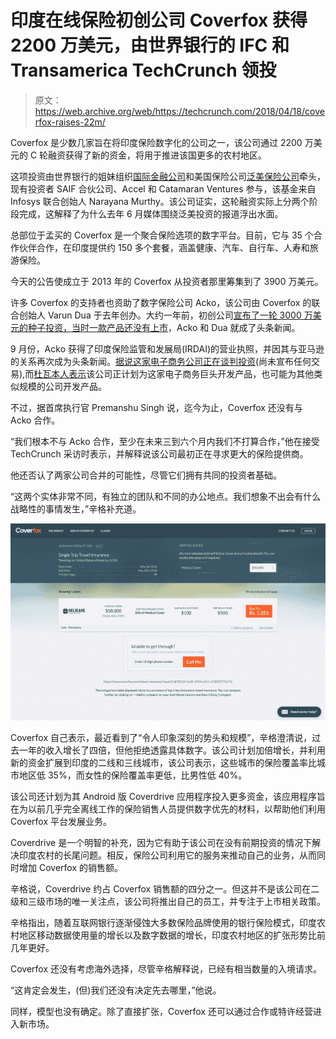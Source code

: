 # 印度在线保险初创公司 Coverfox 获得 2200 万美元，由世界银行的 IFC 和 Transamerica TechCrunch 领投

> 原文：<https://web.archive.org/web/https://techcrunch.com/2018/04/18/coverfox-raises-22m/>

Coverfox 是少数几家旨在将印度保险数字化的公司之一，该公司通过 2200 万美元的 C 轮融资获得了新的资金，将用于推进该国更多的农村地区。

这项投资由世界银行的姐妹组织[国际金融公司](https://web.archive.org/web/20221209141104/https://www.ifc.org/wps/wcm/connect/corp_ext_content/ifc_external_corporate_site/home)和美国保险公司[泛美保险公司](https://web.archive.org/web/20221209141104/https://www.transamerica.com/)牵头，现有投资者 SAIF 合伙公司、Accel 和 Catamaran Ventures 参与，该基金来自 Infosys 联合创始人 Narayana Murthy。该公司证实，这轮融资实际上分两个阶段完成，这解释了为什么去年 6 月媒体围绕泛美投资的报道浮出水面。

总部位于孟买的 Coverfox 是一个聚合保险选项的数字平台。目前，它与 35 个合作伙伴合作，在印度提供约 150 多个套餐，涵盖健康、汽车、自行车、人寿和旅游保险。

今天的公告使成立于 2013 年的 Coverfox 从投资者那里筹集到了 3900 万美元。

许多 Coverfox 的支持者也资助了数字保险公司 Acko，该公司由 Coverfox 的联合创始人 Varun Dua 于去年创办。大约一年前，初创公司[宣布了一轮 3000 万美元的种子投资，当时一款产品还没有上市](https://web.archive.org/web/20221209141104/https://techcrunch.com/2017/05/24/acko-is-an-ambitious-digital-play-to-disrupt-indias-10b-insurance-industry/)，Acko 和 Dua 就成了头条新闻。

9 月份，Acko 获得了印度保险监管和发展局(IRDAI)的营业执照，并因其与亚马逊的关系再次成为头条新闻。[据说这家电子商务公司正在谈判投资](https://web.archive.org/web/20221209141104/https://tech.economictimes.indiatimes.com/news/internet/amazon-may-back-online-insurance-startup-acko/62322035)(尚未宣布任何交易),而[杜瓦本人表示](https://web.archive.org/web/20221209141104/https://www.moneycontrol.com/news/business/economy/acko-general-insurance-to-develop-products-for-amazon-in-talks-with-e-commerce-giant-for-investment-2490103.html)该公司正计划为这家电子商务巨头开发产品，也可能为其他类似规模的公司开发产品。

不过，据首席执行官 Premanshu Singh 说，迄今为止，Coverfox 还没有与 Acko 合作。

“我们根本不与 Acko 合作，至少在未来三到六个月内我们不打算合作，”他在接受 TechCrunch 采访时表示，并解释说该公司最初正在寻求更大的保险提供商。

他还否认了两家公司合并的可能性，尽管它们拥有共同的投资者基础。

“这两个实体非常不同，有独立的团队和不同的办公地点。我们想象不出会有什么战略性的事情发生，”辛格补充道。

![](img/91b283484de4f999f2dc39dc04d68687.png)

Coverfox 自己表示，最近看到了“令人印象深刻的势头和规模”，辛格澄清说，过去一年的收入增长了四倍，但他拒绝透露具体数字。该公司计划加倍增长，并利用新的资金扩展到印度的二线和三线城市，该公司表示，这些城市的保险覆盖率比城市地区低 35%，而女性的保险覆盖率更低，比男性低 40%。

该公司还计划为其 Android 版 Coverdrive 应用程序投入更多资金，该应用程序旨在为以前几乎完全离线工作的保险销售人员提供数字优先的材料，以帮助他们利用 Coverfox 平台发展业务。

Coverdrive 是一个明智的补充，因为它有助于该公司在没有前期投资的情况下解决印度农村的长尾问题。相反，保险公司利用它的服务来推动自己的业务，从而同时增加 Coverfox 的销售额。

辛格说，Coverdrive 约占 Coverfox 销售额的四分之一。但这并不是该公司在二级和三级市场的唯一关注点，该公司将推出自己的员工，并专注于上市相关政策。

辛格指出，随着互联网银行逐渐侵蚀大多数保险品牌使用的银行保险模式，印度农村地区移动数据使用量的增长以及数字数据的增长，印度农村地区的扩张形势比前几年更好。

Coverfox 还没有考虑海外选择，尽管辛格解释说，已经有相当数量的入境请求。

“这肯定会发生，(但)我们还没有决定先去哪里，”他说。

同样，模型也没有确定。除了直接扩张，Coverfox 还可以通过合作或特许经营进入新市场。
